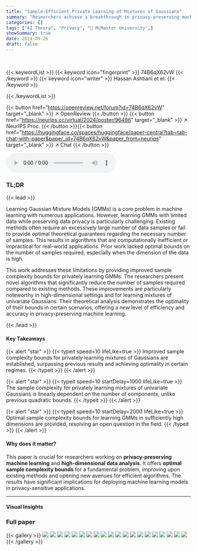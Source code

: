 ```yaml
---
title: "Sample-Efficient Private Learning of Mixtures of Gaussians"
summary: "Researchers achieve a breakthrough in privacy-preserving machine learning by developing sample-efficient algorithms for learning Gaussian Mixture Models, significantly reducing the data needed while m..."
categories: []
tags: ["AI Theory", "Privacy", "🏢 McMaster University",]
showSummary: true
date: 2024-09-26
draft: false
---
```


<br>

{{< keywordList >}}
{{< keyword icon="fingerprint" >}} 74B6qX62vW {{< /keyword >}}
{{< keyword icon="writer" >}} Hassan Ashtiani et el. {{< /keyword >}}
 
{{< /keywordList >}}

{{< button href="https://openreview.net/forum?id=74B6qX62vW" target="_blank" >}}
↗ OpenReview
{{< /button >}}
{{< button href="https://neurips.cc/virtual/2024/poster/96486" target="_blank" >}}
↗ NeurIPS Proc.
{{< /button >}}{{< button href="https://huggingface.co/spaces/huggingface/paper-central?tab=tab-chat-with-paper&paper_id=74B6qX62vW&paper_from=neurips" target="_blank" >}}
↗ Chat
{{< /button >}}



<audio controls>
    <source src="https://ai-paper-reviewer.com/74B6qX62vW/podcast.wav" type="audio/wav">
    Your browser does not support the audio element.
</audio>


### TL;DR


{{< lead >}}

Learning Gaussian Mixture Models (GMMs) is a core problem in machine learning with numerous applications. However, learning GMMs with limited data while preserving data privacy is particularly challenging.  Existing methods often require an excessively large number of data samples or fail to provide optimal theoretical guarantees regarding the necessary number of samples. This results in algorithms that are computationally inefficient or impractical for real-world applications.  Prior work lacked optimal bounds on the number of samples required, especially when the dimension of the data is high.

This work addresses these limitations by providing improved sample complexity bounds for privately learning GMMs.  The researchers present novel algorithms that significantly reduce the number of samples required compared to existing methods. These improvements are particularly noteworthy in high-dimensional settings and for learning mixtures of univariate Gaussians.  Their theoretical analysis demonstrates the optimality of their bounds in certain scenarios, offering a new level of efficiency and accuracy in privacy-preserving machine learning.

{{< /lead >}}


#### Key Takeaways

{{< alert "star" >}}
{{< typeit speed=10 lifeLike=true >}} Improved sample complexity bounds for privately learning mixtures of Gaussians are established, surpassing previous results and achieving optimality in certain regimes. {{< /typeit >}}
{{< /alert >}}

{{< alert "star" >}}
{{< typeit speed=10 startDelay=1000 lifeLike=true >}} The sample complexity for privately learning mixtures of univariate Gaussians is linearly dependent on the number of components, unlike previous quadratic bounds. {{< /typeit >}}
{{< /alert >}}

{{< alert "star" >}}
{{< typeit speed=10 startDelay=2000 lifeLike=true >}} Optimal sample complexity bounds for learning GMMs in sufficiently high dimensions are provided, resolving an open question in the field. {{< /typeit >}}
{{< /alert >}}

#### Why does it matter?
This paper is crucial for researchers working on **privacy-preserving machine learning** and **high-dimensional data analysis**.  It offers **optimal sample complexity bounds** for a fundamental problem, improving upon existing methods and opening new avenues for efficient algorithms. The results have significant implications for deploying machine learning models in privacy-sensitive applications.

------
#### Visual Insights







### Full paper

{{< gallery >}}
<img src="https://ai-paper-reviewer.com/74B6qX62vW/1.png" class="grid-w50 md:grid-w33 xl:grid-w25" />
<img src="https://ai-paper-reviewer.com/74B6qX62vW/2.png" class="grid-w50 md:grid-w33 xl:grid-w25" />
<img src="https://ai-paper-reviewer.com/74B6qX62vW/3.png" class="grid-w50 md:grid-w33 xl:grid-w25" />
<img src="https://ai-paper-reviewer.com/74B6qX62vW/4.png" class="grid-w50 md:grid-w33 xl:grid-w25" />
<img src="https://ai-paper-reviewer.com/74B6qX62vW/5.png" class="grid-w50 md:grid-w33 xl:grid-w25" />
<img src="https://ai-paper-reviewer.com/74B6qX62vW/6.png" class="grid-w50 md:grid-w33 xl:grid-w25" />
<img src="https://ai-paper-reviewer.com/74B6qX62vW/7.png" class="grid-w50 md:grid-w33 xl:grid-w25" />
<img src="https://ai-paper-reviewer.com/74B6qX62vW/8.png" class="grid-w50 md:grid-w33 xl:grid-w25" />
<img src="https://ai-paper-reviewer.com/74B6qX62vW/9.png" class="grid-w50 md:grid-w33 xl:grid-w25" />
<img src="https://ai-paper-reviewer.com/74B6qX62vW/10.png" class="grid-w50 md:grid-w33 xl:grid-w25" />
<img src="https://ai-paper-reviewer.com/74B6qX62vW/11.png" class="grid-w50 md:grid-w33 xl:grid-w25" />
<img src="https://ai-paper-reviewer.com/74B6qX62vW/12.png" class="grid-w50 md:grid-w33 xl:grid-w25" />
<img src="https://ai-paper-reviewer.com/74B6qX62vW/13.png" class="grid-w50 md:grid-w33 xl:grid-w25" />
<img src="https://ai-paper-reviewer.com/74B6qX62vW/14.png" class="grid-w50 md:grid-w33 xl:grid-w25" />
<img src="https://ai-paper-reviewer.com/74B6qX62vW/15.png" class="grid-w50 md:grid-w33 xl:grid-w25" />
<img src="https://ai-paper-reviewer.com/74B6qX62vW/16.png" class="grid-w50 md:grid-w33 xl:grid-w25" />
<img src="https://ai-paper-reviewer.com/74B6qX62vW/17.png" class="grid-w50 md:grid-w33 xl:grid-w25" />
<img src="https://ai-paper-reviewer.com/74B6qX62vW/18.png" class="grid-w50 md:grid-w33 xl:grid-w25" />
<img src="https://ai-paper-reviewer.com/74B6qX62vW/19.png" class="grid-w50 md:grid-w33 xl:grid-w25" />
<img src="https://ai-paper-reviewer.com/74B6qX62vW/20.png" class="grid-w50 md:grid-w33 xl:grid-w25" />
{{< /gallery >}}
